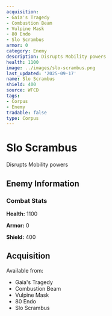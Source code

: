 ```yaml
---
acquisition:
- Gaia's Tragedy
- Combustion Beam
- Vulpine Mask
- 80 Endo
- Slo Scrambus
armor: 0
category: Enemy
description: Disrupts Mobility powers
health: 1100
image: ../images/slo-scrambus.png
last_updated: '2025-09-17'
name: Slo Scrambus
shield: 400
source: WFCD
tags:
- Corpus
- Enemy
tradable: false
type: Corpus
---
```


# Slo Scrambus

Disrupts Mobility powers

## Enemy Information

### Combat Stats

**Health:** 1100

**Armor:** 0

**Shield:** 400

## Acquisition

Available from:
- Gaia's Tragedy
- Combustion Beam
- Vulpine Mask
- 80 Endo
- Slo Scrambus

